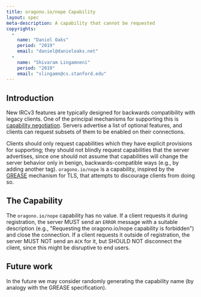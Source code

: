 ```yaml
---
title: oragono.io/nope Capability
layout: spec
meta-description: A capability that cannot be requested
copyrights:
  -
    name: "Daniel Oaks"
    period: "2019"
    email: "daniel@danieloaks.net"
  -
    name: "Shivaram Lingamneni"
    period: "2019"
    email: "slingamn@cs.stanford.edu"
---
```



## Introduction

New IRCv3 features are typically designed for backwards compatibility with legacy clients. One of the principal mechanisms for supporting this is [capability negotiation](https://ircv3.net/specs/core/capability-negotiation.html). Servers advertise a list of optional features, and clients can request subsets of them to be enabled on their connections.

Clients should only request capabilities which they have explicit provisions for supporting; they should not blindly request capabilities that the server advertises, since one should not assume that capabilities will change the server behavior only in benign, backwards-compatible ways (e.g., by adding another tag). `oragono.io/nope` is a capability, inspired by the [GREASE](https://tools.ietf.org/html/draft-ietf-tls-grease-01) mechanism for TLS, that attempts to discourage clients from doing so.

## The Capability

The `oragono.io/nope` capability has no value. If a client requests it during registration, the server MUST send an `ERROR` message with a suitable description (e.g., "Requesting the oragono.io/nope capability is forbidden") and close the connection. If a client requests it outside of registration, the server MUST NOT send an `ACK` for it, but SHOULD NOT disconnect the client, since this might be disruptive to end users.

## Future work

In the future we may consider randomly generating the capability name (by analogy with the GREASE specification).
